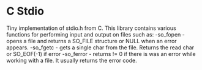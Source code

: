 # C Stdio 

Tiny implementation of stdio.h from C. This library contains various functions for performing input and output on files such as:
-so_fopen - opens a file and returns a SO_FILE structure or NULL when an error appears.
-so_fgetc - gets a single char from the file. Returns the read char or SO_EOF(-1) if error
-so_ferror - returns != 0 if there is was an error while working with a file. It usually returns the error code.
